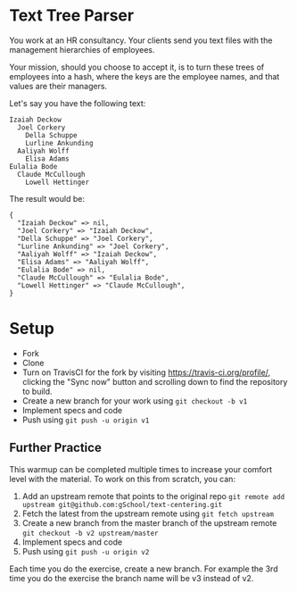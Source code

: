 # Text Tree Parser

You work at an HR consultancy.  Your clients send you text files with the management hierarchies of employees.

Your mission, should you choose to accept it, is to turn these trees of employees into a hash, where the keys are the
employee names, and that values are their managers.

Let's say you have the following text:

```
Izaiah Deckow
  Joel Corkery
    Della Schuppe
    Lurline Ankunding
  Aaliyah Wolff
    Elisa Adams
Eulalia Bode
  Claude McCullough
    Lowell Hettinger
```

The result would be:

```
{
  "Izaiah Deckow" => nil,
  "Joel Corkery" => "Izaiah Deckow",
  "Della Schuppe" => "Joel Corkery",
  "Lurline Ankunding" => "Joel Corkery",
  "Aaliyah Wolff" => "Izaiah Deckow",
  "Elisa Adams" => "Aaliyah Wolff",
  "Eulalia Bode" => nil,
  "Claude McCullough" => "Eulalia Bode",
  "Lowell Hettinger" => "Claude McCullough",
}
```

# Setup

* Fork
* Clone
* Turn on TravisCI for the fork by
  visiting https://travis-ci.org/profile/<github user name>, clicking the "Sync now" button
  and scrolling down to find the repository to build.
* Create a new branch for your work using `git checkout -b v1`
* Implement specs and code
* Push using `git push -u origin v1`

## Further Practice

This warmup can be completed multiple times to increase your comfort level with the material.
To work on this from scratch, you can:

1. Add an upstream remote that points to the original repo `git remote add upstream git@github.com:gSchool/text-centering.git`
1. Fetch the latest from the upstream remote using `git fetch upstream`
1. Create a new branch from the master branch of the upstream remote `git checkout -b v2 upstream/master`
1. Implement specs and code
1. Push using `git push -u origin v2`

Each time you do the exercise, create a new branch. For example the 3rd time you do the exercise the branch
name will be v3 instead of v2.
